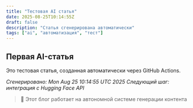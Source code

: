 ```yaml
---
title: "Тестовая AI статья"
date: 2025-08-25T10:14:55Z
draft: false
description: "Статья сгенерирована автоматически"
tags: ["ai", "автоматизация", "тест"]
---
```


## Первая AI-статья

Это тестовая статья, созданная автоматически через GitHub Actions.

*Сгенерировано: Mon Aug 25 10:14:55 UTC 2025*
*Следующий шаг: интеграция с Hugging Face API*

> 🚀 Этот блог работает на автономной системе генерации контента

